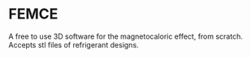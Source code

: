 # FEMCE
A free to use 3D software for the magnetocaloric effect, from scratch. Accepts stl files of refrigerant designs.
